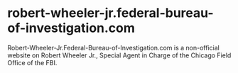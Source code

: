 # robert-wheeler-jr.federal-bureau-of-investigation.com
Robert-Wheeler-Jr.Federal-Bureau-of-Investigation.com is a non-official website on Robert Wheeler Jr., Special Agent in Charge of the Chicago Field Office of the FBI.
